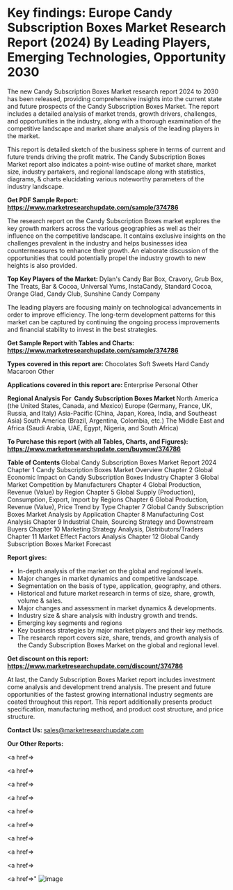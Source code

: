 # Key findings: Europe Candy Subscription Boxes Market Research Report (2024) By Leading Players, Emerging Technologies, Opportunity 2030

The new Candy Subscription Boxes Market research report 2024 to 2030 has been released, providing comprehensive insights into the current state and future prospects of the Candy Subscription Boxes Market. The report includes a detailed analysis of market trends, growth drivers, challenges, and opportunities in the industry, along with a thorough examination of the competitive landscape and market share analysis of the leading players in the market.

This report is detailed sketch of the business sphere in terms of current and future trends driving the profit matrix. The Candy Subscription Boxes Market report also indicates a point-wise outline of market share, market size, industry partakers, and regional landscape along with statistics, diagrams, &amp; charts elucidating various noteworthy parameters of the industry landscape.

<strong><b>Get PDF Sample Report: <a href=https://www.marketresearchupdate.com/sample/374786>https://www.marketresearchupdate.com/sample/374786</a></b></strong>

The research report on the Candy Subscription Boxes market explores the key growth markers across the various geographies as well as their influence on the competitive landscape. It contains exclusive insights on the challenges prevalent in the industry and helps businesses idea countermeasures to enhance their growth. An elaborate discussion of the opportunities that could potentially propel the industry growth to new heights is also provided.

<strong><b>Top Key Players of the Market:
</b></strong>Dylan's Candy Bar Box, Cravory, Grub Box, The Treats, Bar & Cocoa, Universal Yums, InstaCandy, Standard Cocoa, Orange Glad, Candy Club, Sunshine Candy Company<strong><b>
</b></strong>

The leading players are focusing mainly on technological advancements in order to improve efficiency. The long-term development patterns for this market can be captured by continuing the ongoing process improvements and financial stability to invest in the best strategies.

<strong><b>Get Sample Report with Tables and Charts: <a href=https://www.marketresearchupdate.com/sample/374786>https://www.marketresearchupdate.com/sample/374786</a></b></strong>

<strong><b>Types covered in this report are:
</b></strong>Chocolates
Soft Sweets
Hard Candy
Macaroon
Other<strong><b>
</b></strong>

<strong><b>Applications covered in this report are:
</b></strong>Enterprise
Personal
Other<strong><b>
</b></strong>

<strong><b>Regional Analysis For  Candy Subscription Boxes Market</b></strong><strong><b>
</b></strong>North America (the United States, Canada, and Mexico)
Europe (Germany, France, UK, Russia, and Italy)
Asia-Pacific (China, Japan, Korea, India, and Southeast Asia)
South America (Brazil, Argentina, Colombia, etc.)
The Middle East and Africa (Saudi Arabia, UAE, Egypt, Nigeria, and South Africa)

<strong><b>To Purchase this report (with all Tables, Charts, and Figures): <a href=https://www.marketresearchupdate.com/buynow/374786>https://www.marketresearchupdate.com/buynow/374786</a></b></strong>

<strong><b>Table of Contents</b></strong><strong><b>
</b></strong>Global Candy Subscription Boxes Market Report 2024
Chapter 1 Candy Subscription Boxes Market Overview
Chapter 2 Global Economic Impact on Candy Subscription Boxes Industry
Chapter 3 Global Market Competition by Manufacturers
Chapter 4 Global Production, Revenue (Value) by Region
Chapter 5 Global Supply (Production), Consumption, Export, Import by Regions
Chapter 6 Global Production, Revenue (Value), Price Trend by Type
Chapter 7 Global Candy Subscription Boxes Market Analysis by Application
Chapter 8 Manufacturing Cost Analysis
Chapter 9 Industrial Chain, Sourcing Strategy and Downstream Buyers
Chapter 10 Marketing Strategy Analysis, Distributors/Traders
Chapter 11 Market Effect Factors Analysis
Chapter 12 Global Candy Subscription Boxes Market Forecast

<strong><b>Report gives:</b></strong>

- In-depth analysis of the market on the global and regional levels.
- Major changes in market dynamics and competitive landscape.
- Segmentation on the basis of type, application, geography, and others.
- Historical and future market research in terms of size, share, growth, volume &amp; sales.
- Major changes and assessment in market dynamics &amp; developments.
- Industry size &amp; share analysis with industry growth and trends.
- Emerging key segments and regions
- Key business strategies by major market players and their key methods.
- The research report covers size, share, trends, and growth analysis of the Candy Subscription Boxes Market on the global and regional level.

<strong><b>Get discount on this report: <a href=https://www.marketresearchupdate.com/discount/374786>https://www.marketresearchupdate.com/discount/374786</a></b></strong>

At last, the Candy Subscription Boxes Market report includes investment come analysis and development trend analysis. The present and future opportunities of the fastest growing international industry segments are coated throughout this report. This report additionally presents product specification, manufacturing method, and product cost structure, and price structure.

<strong><b>Contact Us:
</b></strong>sales@marketresearchupdate.com

<strong>Our Other Reports:</strong>

<a href=></a>

<a href=></a>

<a href=></a>

<a href=></a>

<a href=></a>

<a href=></a>

<a href=></a>

<a href=></a>

<a href=></a>

<a href=></a>"
![image](https://github.com/Gayatrikarjule/Market-Analysis-360/assets/97346546/e2f9217d-792c-41a6-b19c-9864690c104b)
